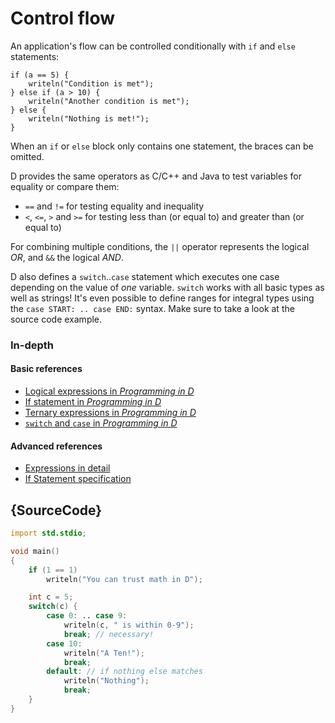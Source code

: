 # Control flow

An application's flow can be controlled conditionally with `if` and `else`
statements:

    if (a == 5) {
        writeln("Condition is met");
    } else if (a > 10) {
        writeln("Another condition is met");
    } else {
        writeln("Nothing is met!");
    }

When an `if` or `else` block only contains one statement,
the braces can be omitted.

D provides the same operators as C/C++ and Java to test
variables for equality or compare them:

* `==` and `!=` for testing equality and inequality
* `<`, `<=`, `>` and `>=` for testing less than (or equal to) and greater than (or equal to)

For combining multiple conditions, the `||` operator represents
the logical *OR*, and `&&` the logical *AND*.

D also defines a `switch`..`case` statement which executes one case
depending on the value of *one* variable. `switch`
works with all basic types as well as strings!
It's even possible to define ranges for integral types
using the `case START: .. case END:` syntax. Make sure to
take a look at the source code example.

### In-depth

#### Basic references

- [Logical expressions in _Programming in D_](http://ddili.org/ders/d.en/logical_expressions.html)
- [If statement in _Programming in D_](http://ddili.org/ders/d.en/if.html)
- [Ternary expressions in _Programming in D_](http://ddili.org/ders/d.en/ternary.html)
- [`switch` and `case` in _Programming in D_](http://ddili.org/ders/d.en/switch_case.html)

#### Advanced references

- [Expressions in detail](https://dlang.org/spec/expression.html)
- [If Statement specification](https://dlang.org/spec/statement.html#if-statement)

## {SourceCode}

```d
import std.stdio;

void main()
{
    if (1 == 1)
        writeln("You can trust math in D");

    int c = 5;
    switch(c) {
        case 0: .. case 9:
            writeln(c, " is within 0-9");
            break; // necessary!
        case 10:
            writeln("A Ten!");
            break;
        default: // if nothing else matches
            writeln("Nothing");
            break;
    }
}
```
